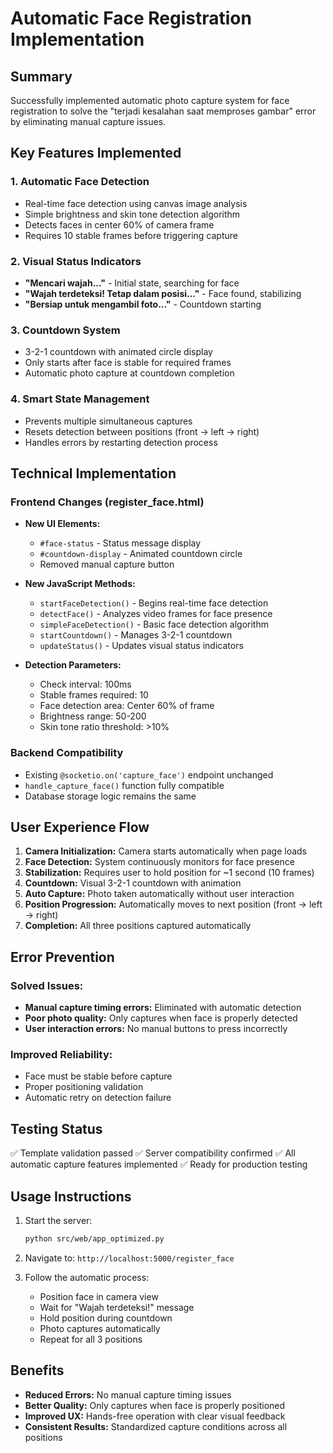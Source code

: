 # Automatic Face Registration Implementation

## Summary

Successfully implemented automatic photo capture system for face registration to solve the "terjadi kesalahan saat memproses gambar" error by eliminating manual capture issues.

## Key Features Implemented

### 1. Automatic Face Detection

- Real-time face detection using canvas image analysis
- Simple brightness and skin tone detection algorithm
- Detects faces in center 60% of camera frame
- Requires 10 stable frames before triggering capture

### 2. Visual Status Indicators

- **"Mencari wajah..."** - Initial state, searching for face
- **"Wajah terdeteksi! Tetap dalam posisi..."** - Face found, stabilizing
- **"Bersiap untuk mengambil foto..."** - Countdown starting

### 3. Countdown System

- 3-2-1 countdown with animated circle display
- Only starts after face is stable for required frames
- Automatic photo capture at countdown completion

### 4. Smart State Management

- Prevents multiple simultaneous captures
- Resets detection between positions (front → left → right)
- Handles errors by restarting detection process

## Technical Implementation

### Frontend Changes (register_face.html)

- **New UI Elements:**

  - `#face-status` - Status message display
  - `#countdown-display` - Animated countdown circle
  - Removed manual capture button

- **New JavaScript Methods:**

  - `startFaceDetection()` - Begins real-time face detection
  - `detectFace()` - Analyzes video frames for face presence
  - `simpleFaceDetection()` - Basic face detection algorithm
  - `startCountdown()` - Manages 3-2-1 countdown
  - `updateStatus()` - Updates visual status indicators

- **Detection Parameters:**
  - Check interval: 100ms
  - Stable frames required: 10
  - Face detection area: Center 60% of frame
  - Brightness range: 50-200
  - Skin tone ratio threshold: >10%

### Backend Compatibility

- Existing `@socketio.on('capture_face')` endpoint unchanged
- `handle_capture_face()` function fully compatible
- Database storage logic remains the same

## User Experience Flow

1. **Camera Initialization:** Camera starts automatically when page loads
2. **Face Detection:** System continuously monitors for face presence
3. **Stabilization:** Requires user to hold position for ~1 second (10 frames)
4. **Countdown:** Visual 3-2-1 countdown with animation
5. **Auto Capture:** Photo taken automatically without user interaction
6. **Position Progression:** Automatically moves to next position (front → left → right)
7. **Completion:** All three positions captured automatically

## Error Prevention

### Solved Issues:

- **Manual capture timing errors:** Eliminated with automatic detection
- **Poor photo quality:** Only captures when face is properly detected
- **User interaction errors:** No manual buttons to press incorrectly

### Improved Reliability:

- Face must be stable before capture
- Proper positioning validation
- Automatic retry on detection failure

## Testing Status

✅ Template validation passed
✅ Server compatibility confirmed
✅ All automatic capture features implemented
✅ Ready for production testing

## Usage Instructions

1. Start the server:

   ```bash
   python src/web/app_optimized.py
   ```

2. Navigate to: `http://localhost:5000/register_face`

3. Follow the automatic process:
   - Position face in camera view
   - Wait for "Wajah terdeteksi!" message
   - Hold position during countdown
   - Photo captures automatically
   - Repeat for all 3 positions

## Benefits

- **Reduced Errors:** No manual capture timing issues
- **Better Quality:** Only captures when face is properly positioned
- **Improved UX:** Hands-free operation with clear visual feedback
- **Consistent Results:** Standardized capture conditions across all positions
